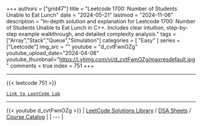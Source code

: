 
+++
authors = ["grid47"]
title = "Leetcode 1700: Number of Students Unable to Eat Lunch"
date = "2024-05-21"
lastmod = "2024-11-06"
description = "In-depth solution and explanation for Leetcode 1700: Number of Students Unable to Eat Lunch in C++. Includes clear intuition, step-by-step example walkthrough, and detailed complexity analysis."
tags = ["Array","Stack","Queue","Simulation"]
categories = [
    "Easy"
]
series = ["Leetcode"]
img_src = ""
youtube = "d_cvtFwnOZg"
youtube_upload_date="2024-04-08"
youtube_thumbnail="https://i.ytimg.com/vi/d_cvtFwnOZg/maxresdefault.jpg"
comments = true
index = 751
+++



---
{{< leetcode 751 >}}

[`Link to LeetCode Lab`](https://leetcode.com/problems/number-of-students-unable-to-eat-lunch/description/)

---
{{< youtube d_cvtFwnOZg >}}
| [LeetCode Solutions Library](https://grid47.xyz/leetcode/) / [DSA Sheets](https://grid47.xyz/sheets/) / [Course Catalog](https://grid47.xyz/courses/) |
| --- |
